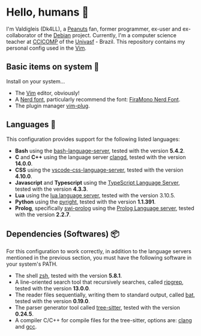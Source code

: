 # Hello, humans 👋
I'm Valdigleis (Dk4LL), a [Peanuts](https://www.peanuts.com/) fan, former programmer, ex-user and ex-collaborator of the [Debian](https://www.debian.org/) project. Currently, I'm a computer science teacher at [CCICOMP](https://portais.univasf.edu.br/ccicomp) of the [Univasf](https://www.univasf.edu.br) - Brazil. This repository contains my personal config used in the [Vim](https://www.vim.org/).

## Basic items on system 🌱
Install on your system...

- The [Vim](https://www.vim.org/) editor, obviously!
- A [Nerd font](https://www.nerdfonts.com/), particularly recommend the font: [FiraMono Nerd Font](https://github.com/ryanoasis/nerd-fonts/releases/download/v3.2.1/FiraMono.zip).
- The plugin manager [vim-plug](https://github.com/junegunn/vim-plug).

## Languages 💬
This configuration provides support for the following listed languages:

- **Bash** using the [bash-language-server](https://github.com/bash-lsp/bash-language-server), tested with the version **5.4.2**.
- **C** and **C++** using the language server [clangd](https://clangd.llvm.org/), tested with the version **14.0.0**.
- **CSS** using the [vscode-css-language-server](https://github.com/hrsh7th/vscode-langservers-extracted), tested with the version **4.10.0**.
- **Javascript** and **Typescript** using the [TypeScript Language Server](https://github.com/typescript-language-server/typescript-language-server), tested with the version **4.3.3**.
- **Lua** using the [lua language server](https://luals.github.io/), tested with the version 3.10.5.
- **Python** using the [pyright](https://github.com/microsoft/pyright), tested with the version **1.1.391**.
- **Prolog**, specifically [swi-prolog](https://www.swi-prolog.org/) using the [Prolog Language server](https://github.com/jamesnvc/lsp_server), tested with the version **2.2.7**.

## Dependencies (Softwares) 📦
For this configuration to work correctly, in addition to the language servers mentioned in the previous section, you must have the following software in your system's PATH.

- The shell [zsh](https://www.zsh.org/), tested with the version **5.8.1**.
- A line-oriented search tool that recursively searches, called [ripgrep](https://github.com/BurntSushi/ripgrep), tested with the version **13.0.0**.
- The reader files sequentially, writing them to standard output, called [bat](https://github.com/sharkdp/bat), tested with the version **0.19.0**.
- The parser generator tool called [tree-sitter](https://tree-sitter.github.io/tree-sitter/), tested with the version **0.24.5**.
- A compiler C/C++ for compile files for the tree-sitter, options are: [clang](https://clang.llvm.org/) and [gcc](https://gcc.gnu.org/).

